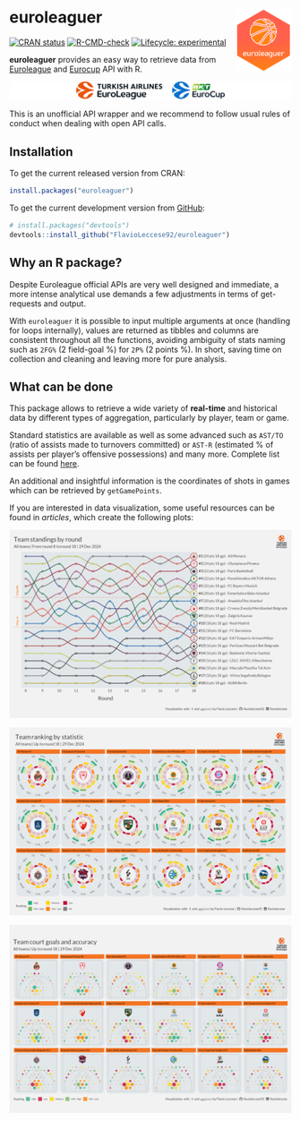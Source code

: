 
<!-- README.md is generated from README.Rmd. Please edit that file -->

# euroleaguer <img src="man/figures/logo.png" align="right" width="100px"/>

<!-- badges: start -->

[![CRAN
status](https://www.r-pkg.org/badges/version/euroleaguer)](https://CRAN.R-project.org/package=euroleaguer)
[![R-CMD-check](https://github.com/FlavioLeccese92/euroleaguer/actions/workflows/R-CMD-check.yaml/badge.svg)](https://github.com/FlavioLeccese92/euroleaguer/actions/workflows/R-CMD-check.yaml)
[![Lifecycle:
experimental](https://img.shields.io/badge/lifecycle-experimental-orange.svg)](https://lifecycle.r-lib.org/articles/stages.html#experimental)

<!-- badges: end -->

**euroleaguer** provides an easy way to retrieve data from
[Euroleague](https://www.euroleaguebasketball.net/euroleague/) and
[Eurocup](https://www.euroleaguebasketball.net/eurocup/) API with R.

![](man/figures/double-logo.png)

This is an unofficial API wrapper and we recommend to follow usual rules
of conduct when dealing with open API calls.

## Installation

To get the current released version from CRAN:

``` r
install.packages("euroleaguer")
```

To get the current development version from
[GitHub](https://github.com/):

``` r
# install.packages("devtools")
devtools::install_github("FlavioLeccese92/euroleaguer")
```

## Why an R package?

Despite Euroleague official APIs are very well designed and immediate, a
more intense analytical use demands a few adjustments in terms of
get-requests and output.

With `euroleaguer` it is possible to input multiple arguments at once
(handling for loops internally), values are returned as tibbles and
columns are consistent throughout all the functions, avoiding ambiguity
of stats naming such as `2FG%` (2 field-goal %) for `2P%` (2 points %).
In short, saving time on collection and cleaning and leaving more for
pure analysis.

## What can be done

This package allows to retrieve a wide variety of **real-time** and
historical data by different types of aggregation, particularly by
player, team or game.

Standard statistics are available as well as some advanced such as
`AST/TO` (ratio of assists made to turnovers committed) or `AST-R`
(estimated % of assists per player’s offensive possessions) and many
more. Complete list can be found
[here](https://flavioleccese92.github.io/euroleaguer/articles/glossary.html).

An additional and insightful information is the coordinates of shots in
games which can be retrieved by `getGamePoints`.

If you are interested in data visualization, some useful resources can
be found in *articles*, which create the following plots:

![](man/figures/team-standings-race.png)

![](man/figures/team-stats-radarchart.png)

![](man/figures/team-stats-court.png)

